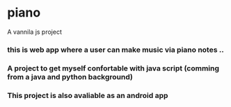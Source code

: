 # piano
A vannila js project 

### this is web app where a user can make music via piano notes ..
### A project to get myself confortable with java script (comming from a java and python background)
### This project is also avaliable as an  android app 
